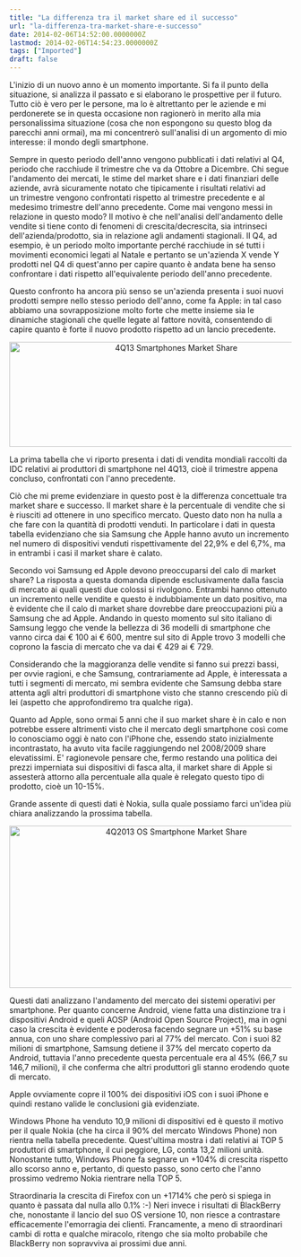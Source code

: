 ```yaml
---
title: "La differenza tra il market share ed il successo"
url: "la-differenza-tra-market-share-e-successo"
date: 2014-02-06T14:52:00.0000000Z
lastmod: 2014-02-06T14:54:23.0000000Z
tags: ["Imported"]
draft: false
---
```

<p>L'inizio di un nuovo anno è un momento importante. Si fa il punto della situazione, si analizza il passato e si elaborano le prospettive per il futuro. Tutto ciò è vero per le persone, ma lo è altrettanto per le aziende e mi perdonerete se in questa occasione non ragionerò in merito alla mia personalissima situazione (cosa che non espongono su questo blog da parecchi anni ormai), ma mi concentrerò sull'analisi di un argomento di mio interesse: il mondo degli smartphone.</p>
<p>Sempre in questo periodo dell'anno vengono pubblicati i dati relativi al Q4, periodo che racchiude il trimestre che va da Ottobre a Dicembre. Chi segue l'andamento dei mercati, le stime del market share e i dati finanziari delle aziende, avrà sicuramente notato che tipicamente i risultati relativi ad un trimestre vengono confrontati rispetto al trimestre precedente e al medesimo trimestre dell'anno precedente. Come mai vengono messi in relazione in questo modo? Il motivo è che nell'analisi dell'andamento delle vendite si tiene conto di fenomeni di crescita/decrescita, sia intrinseci dell'azienda/prodotto, sia in relazione agli andamenti stagionali. Il Q4, ad esempio, è un periodo molto importante perché racchiude in sé tutti i movimenti economici legati al Natale e pertanto se un'azienda X vende Y prodotti nel Q4 di quest'anno per capire quanto è andata bene ha senso confrontare i dati rispetto all'equivalente periodo dell'anno precedente.</p>
<p>Questo confronto ha ancora più senso se un'azienda presenta i suoi nuovi prodotti sempre nello stesso periodo dell'anno, come fa Apple: in tal caso abbiamo una sovrapposizione molto forte che mette insieme sia le dinamiche stagionali che quelle legate al fattore novità, consentendo di capire quanto è forte il nuovo prodotto rispetto ad un lancio precedente.</p>
<p style="text-align: center;"><img width="580" height="187" alt="4Q13 Smartphones Market Share" src="/Media/Default/BlogPost/idc_4Q13_smartphones.jpg" /></p>
<p>La prima tabella che vi riporto presenta i dati di vendita mondiali raccolti da IDC relativi ai produttori di smartphone nel 4Q13, cioè il trimestre appena concluso, confrontati con l'anno precedente.</p>
<p>Ciò che mi preme evidenziare in questo post è la differenza concettuale tra market share e successo. Il market share è la percentuale di vendite che si è riusciti ad ottenere in uno specifico mercato. Questo dato non ha nulla a che fare con la quantità di prodotti venduti. In particolare i dati in questa tabella evidenziano che sia Samsung che Apple hanno avuto un incremento nel numero di dispositivi venduti rispettivamente del 22,9% e del 6,7%, ma in entrambi i casi il market share è calato.</p>
<p>Secondo voi Samsung ed Apple devono preoccuparsi del calo di market share? La risposta a questa domanda dipende esclusivamente dalla fascia di mercato ai quali questi due colossi si rivolgono. Entrambi hanno ottenuto un incremento nelle vendite e questo è indubbiamente un dato positivo, ma è evidente che il calo di market share dovrebbe dare preoccupazioni più a Samsung che ad Apple. Andando in questo momento sul sito italiano di Samsung leggo che vende la bellezza di 36 modelli di smartphone che vanno circa dai € 100 ai € 600, mentre sul sito di Apple trovo 3 modelli che coprono la fascia di mercato che va dai € 429 ai € 729.</p>
<p>Considerando che la maggioranza delle vendite si fanno sui prezzi bassi, per ovvie ragioni, e che Samsung, contrariamente ad Apple, è interessata a tutti i segmenti di mercato, mi sembra evidente che Samsung debba stare attenta agli altri produttori di smartphone visto che stanno crescendo più di lei (aspetto che approfondiremo tra qualche riga). </p>
<p>Quanto ad Apple, sono ormai 5 anni che il suo market share è in calo e non potrebbe essere altrimenti visto che il mercato degli smartphone così come lo conosciamo oggi è nato con l'iPhone che, essendo stato inizialmente incontrastato, ha avuto vita facile raggiungendo nel 2008/2009 share elevatissimi. E' ragionevole pensare che, fermo restando una politica dei prezzi imperniata sui dispositivi di fasca alta, il market share di Apple si assesterà attorno alla percentuale alla quale è relegato questo tipo di prodotto, cioè un 10-15%.</p>
<p>Grande assente di questi dati è Nokia, sulla quale possiamo farci un'idea più chiara analizzando la prossima tabella.</p>
<p style="text-align: center;"><img width="580" height="289" alt="4Q2013 OS Smartphone Market Share" src="/Media/Default/BlogPost/Q4-2013-Smartphone-OS-results.png" /></p>
<p>Questi dati analizzano l'andamento del mercato dei sistemi operativi per smartphone. Per quanto concerne Android, viene fatta una distinzione tra i dispositivi Android e queli AOSP (Android Open Source Project), ma in ogni caso la crescita è evidente e poderosa facendo segnare un +51% su base annua, con uno share complessivo pari al 77% del mercato. Con i suoi 82 milioni di smartphone, Samsung detiene il 37% del mercato coperto da Android, tuttavia l'anno precedente questa percentuale era al 45% (66,7 su 146,7 milioni), il che conferma che altri produttori gli stanno erodendo quote di mercato.</p>
<p>Apple ovviamente copre il 100% dei dispositivi iOS con i suoi iPhone e quindi restano valide le conclusioni già evidenziate.</p>
<p>Windows Phone ha venduto 10,9 milioni di dispositivi ed è questo il motivo per il quale Nokia (che ha circa il 90% del mercato Windows Phone) non rientra nella tabella precedente. Quest'ultima mostra i dati relativi ai TOP 5 produttori di smartphone, il cui peggiore, LG, conta 13,2 milioni unità. Nonostante tutto, Windows Phone fa segnare un +104% di crescita rispetto allo scorso anno e, pertanto, di questo passo, sono certo che l'anno prossimo vedremo Nokia rientrare nella TOP 5.</p>
<p>Straordinaria la crescita di Firefox con un +1714% che però si spiega in quanto è passata dal nulla allo 0.1% :-) Neri invece i risultati di BlackBerry che, nonostante il lancio del suo OS versione 10, non riesce a contrastare efficacemente l'emorragia dei clienti. Francamente, a meno di straordinari cambi di rotta e qualche miracolo, ritengo che sia molto probabile che BlackBerry non sopravviva ai prossimi due anni.</p>